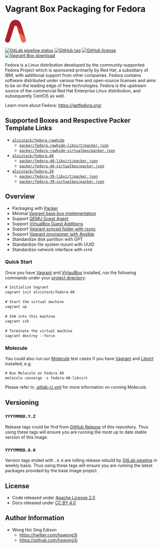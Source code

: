 # Vagrant Box Packaging for Fedora

<a href="https://alvistack.com" title="AlviStack" target="_blank"><img src="/alvistack.svg" height="75" alt="AlviStack"></a>

[![GitLab pipeline
status](https://img.shields.io/gitlab/pipeline/alvistack/vagrant-fedora/master)](https://gitlab.com/alvistack/vagrant-fedora/-/pipelines)
[![GitHub
tag](https://img.shields.io/github/tag/alvistack/vagrant-fedora.svg)](https://github.com/alvistack/vagrant-fedora/tags)
[![GitHub
license](https://img.shields.io/github/license/alvistack/vagrant-fedora.svg)](https://github.com/alvistack/vagrant-fedora/blob/master/LICENSE)
[![Vagrant Box
download](https://img.shields.io/badge/dynamic/json?label=alvistack%2Ffedora-40&query=%24.boxes%5B%3A1%5D.downloads&url=https%3A%2F%2Fapp.vagrantup.com%2Fapi%2Fv1%2Fsearch%3Fq%3Dalvistack%2Ffedora-40)](https://app.vagrantup.com/alvistack/boxes/fedora-40)

Fedora is a Linux distribution developed by the community-supported
Fedora Project which is sponsored primarily by Red Hat, a subsidiary of
IBM, with additional support from other companies. Fedora contains
software distributed under various free and open-source licenses and
aims to be on the leading edge of free technologies. Fedora is the
upstream source of the commercial Red Hat Enterprise Linux distribution,
and subsequently CentOS as well.

Learn more about Fedora: <https://getfedora.org/>

## Supported Boxes and Respective Packer Template Links

- [`alvistack/fedora-rawhide`](https://app.vagrantup.com/alvistack/boxes/fedora-rawhide)
  - [`packer/fedora-rawhide-libvirt/packer.json`](https://github.com/alvistack/vagrant-fedora/blob/master/packer/fedora-rawhide-libvirt/packer.json)
  - [`packer/fedora-rawhide-virtualbox/packer.json`](https://github.com/alvistack/vagrant-fedora/blob/master/packer/fedora-rawhide-virtualbox/packer.json)
- [`alvistack/fedora-40`](https://app.vagrantup.com/alvistack/boxes/fedora-40)
  - [`packer/fedora-40-libvirt/packer.json`](https://github.com/alvistack/vagrant-fedora/blob/master/packer/fedora-40-libvirt/packer.json)
  - [`packer/fedora-40-virtualbox/packer.json`](https://github.com/alvistack/vagrant-fedora/blob/master/packer/fedora-40-virtualbox/packer.json)
- [`alvistack/fedora-39`](https://app.vagrantup.com/alvistack/boxes/fedora-39)
  - [`packer/fedora-39-libvirt/packer.json`](https://github.com/alvistack/vagrant-fedora/blob/master/packer/fedora-39-libvirt/packer.json)
  - [`packer/fedora-39-virtualbox/packer.json`](https://github.com/alvistack/vagrant-fedora/blob/master/packer/fedora-39-virtualbox/packer.json)

## Overview

- Packaging with [Packer](https://www.packer.io/)
- Minimal [Vagrant base box
  implementation](https://www.vagrantup.com/docs/boxes/base)
- Support [QEMU Guest
  Agent](https://wiki.qemu.org/Features/GuestAgent)
- Support [VirtualBox Guest
  Additions](https://www.virtualbox.org/manual/ch04.html)
- Support [Vagrant synced folder with
  rsync](https://www.vagrantup.com/docs/synced-folders/rsync)
- Support [Vagrant provisioner with
  Ansible](https://www.vagrantup.com/docs/provisioning/ansible)
- Standardize disk partition with GPT
- Standardize file system mount with UUID
- Standardize network interface with `eth0`

### Quick Start

Once you have [Vagrant](https://www.vagrantup.com/docs/installation) and
[VirtaulBox](https://www.virtualbox.org/) installed, run the following
commands under your [project
directory](https://learn.hashicorp.com/tutorials/vagrant/getting-started-project-setup?in=vagrant/getting-started):

    # Initialize Vagrant
    vagrant init alvistack/fedora-40

    # Start the virtual machine
    vagrant up

    # SSH into this machine
    vagrant ssh

    # Terminate the virtual machine
    vagrant destroy --force

### Molecule

You could also run our
[Molecule](https://molecule.readthedocs.io/en/stable/) test cases if you
have [Vagrant](https://www.vagrantup.com/) and
[Libvirt](https://libvirt.org/) installed, e.g.

    # Run Molecule on Fedora 40
    molecule converge -s fedora-40-libvirt

Please refer to [.gitlab-ci.yml](.gitlab-ci.yml) for more information on
running Molecule.

## Versioning

### `YYYYMMDD.Y.Z`

Release tags could be find from [GitHub
Release](https://github.com/alvistack/vagrant-fedora/tags) of this
repository. Thus using these tags will ensure you are running the most
up to date stable version of this image.

### `YYYYMMDD.0.0`

Version tags ended with `.0.0` are rolling release rebuild by [GitLab
pipeline](https://gitlab.com/alvistack/vagrant-fedora/-/pipelines) in
weekly basis. Thus using these tags will ensure you are running the
latest packages provided by the base image project.

## License

- Code released under [Apache License 2.0](LICENSE)
- Docs released under [CC BY
  4.0](http://creativecommons.org/licenses/by/4.0/)

## Author Information

- Wong Hoi Sing Edison
  - <https://twitter.com/hswong3i>
  - <https://github.com/hswong3i>
